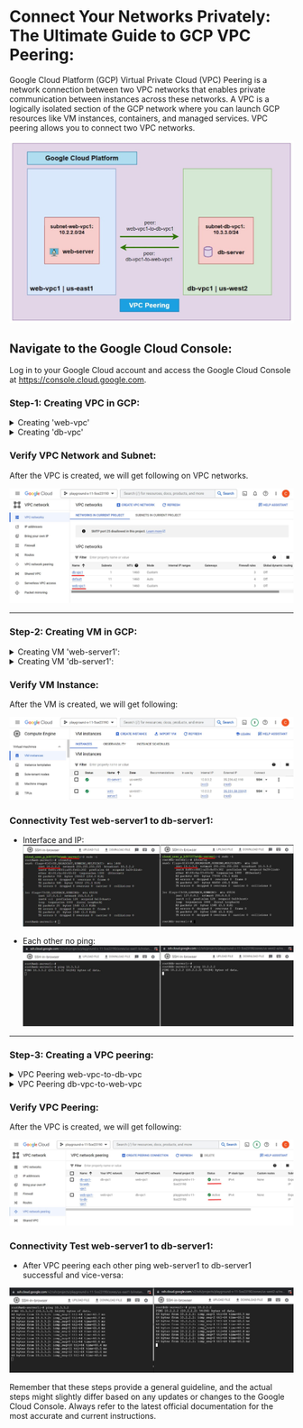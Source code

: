 # Connect Your Networks Privately: The Ultimate Guide to GCP VPC Peering:
Google Cloud Platform (GCP) Virtual Private Cloud (VPC) Peering is a network connection between two VPC networks that enables private communication between instances across these networks. A VPC is a logically isolated section of the GCP network where you can launch GCP resources like VM instances, containers, and managed services. VPC peering allows you to connect two VPC networks.


![Screenshot](./assets/main-diagram.jpg)


## Navigate to the Google Cloud Console:
Log in to your Google Cloud account and access the Google Cloud Console at https://console.cloud.google.com.


### Step-1: Creating VPC in GCP:

<details>
  <summary>Creating 'web-vpc'</summary>


1. In the Cloud Console, click on the Navigation Menu (☰) in the top-left corner and select "VPC network" then click "VPC networks".

![Screenshot](./assets\web-vpc1\1.jpg)


2. Click "Create VPC network".

![Screenshot](./assets\web-vpc1\2.jpg)


3. Enter a "Name: web-vpc1" for the network and Choose Subnet creation mode either "Automatic" or "Custom." Automatic mode generates subnets with predefined IP ranges. Custom mode lets you specify your own IP ranges.

![Screenshot](./assets\web-vpc1\3.jpg)


4. Configure a New Subnet:
- Subnet Name: subnet-web-vpc1
- Subnet Region: us-east1
- Select IP stack type: IPv4 (single stack)
- IPv4 range: 10.2.2.0/24 (Specify the CIDR range as per requirement)

- Private Google Access: Off (If you keep this option as ‘ON’ then it will allow this subnet to make API calls to GCP services privately)
- Flow Logs:  off
- To add more subnets, click "ADD SUBNET" and repeat the previous steps.

![Screenshot](./assets\web-vpc1\4.png)


5. Firewall Rules: Allow Ingress ICMP, SSH and private subnet all  protocols/ports. If you don't select any predefined rules, you can create your own firewall rules after you create the network.

![Screenshot](./assets\web-vpc1\5.jpg)


6. In the last step, choose the MTU of 1460 (default) and then click on ‘Create’ to create VPC along with its subnet.
- Dynamic Routing Mode: Regional

![Screenshot](./assets\web-vpc1\6.jpg)

</details>




<details>
  <summary>Creating 'db-vpc'</summary>


1. In the Cloud Console, click on the Navigation Menu (☰) in the top-left corner and select "VPC network" then click "VPC networks".

![Screenshot](./assets\db-vpc1\1.jpg)


2. Click "Create VPC network".

![Screenshot](./assets\db-vpc1\2.jpg)


3. Enter a "Name: db-vpc1" for the network and Choose Subnet creation mode either "Automatic" or "Custom." Automatic mode generates subnets with predefined IP ranges. Custom mode lets you specify your own IP ranges.

![Screenshot](./assets\db-vpc1\3.jpg)


4. Configure a New Subnet:
- Subnet Name: subnet-db-vpc1
- Subnet Region: us-west2
- Select IP stack type: IPv4 (single stack)
- IPv4 range: 10.3.3.0/24 (Specify the CIDR range as per requirement)

- Private Google Access: Off (If you keep this option as ‘ON’ then it will allow this subnet to make API calls to GCP services privately)
- Flow Logs:  off
- To add more subnets, click "ADD SUBNET" and repeat the previous steps.

![Screenshot](./assets\db-vpc1\4.jpg)


5. Firewall Rules: Allow Ingress ICMP, SSH and private subnet all  protocols/ports. If you don't select any predefined rules, you can create your own firewall rules after you create the network.

![Screenshot](./assets\db-vpc1\5.jpg)


6. In the last step, choose the MTU of 1460 (default) and then click on ‘Create’ to create VPC along with its subnet.
- Dynamic Routing Mode: Regional

![Screenshot](./assets\db-vpc1\6.jpg)

</details>



### Verify VPC Network and Subnet: 
After the VPC is created, we will get following on VPC networks.

![Screenshot](./assets\web-vpc1\vpc.jpg)


--- 

### Step-2: Creating VM in GCP:

<details>
Creating a Virtual Machine (VM) in Google Cloud Platform (GCP) involves several steps. Log in to your Google Cloud Console at "https://console.cloud.google.com/" using your GCP account credentials. Here's a step-by-step guide to help you create a VM:

  <summary>Creating VM 'web-server1':</summary>

  1. In the Cloud Console, click on the Navigation Menu (☰) in the top-left corner and select "Compute Engine" then click "VM instances".

![Screenshot](./assets\vm\web-server\1.jpg)

  2. Click "Create instance":

![Screenshot](./assets\vm\web-server\2.jpg)

  3. Configure Instance Details:
  - Name: web-server1 (Provide a name for your VM)
  - Region: us-east1 (Choose the region)
  - Zone: us-east1-b (Availability zone for where you want to deploy your VM)

 ![Screenshot](./assets\vm\web-server\3.jpg)

  4. Enter the following details under Machine configuration:
   - Select the Machine family to 'General-purpose'. 
   - Select the Series: E2 (select N2 or N1)
   - Machine Type: Select the desired machine type (CPU and memory configuration).

![Screenshot](./assets\vm\web-server\4.jpg)


  5. In the Boot disk section, By default VM are created default image.
  
  - If Boot disk image  change to add the boot disk image, click 'Change' under Boot disk, on the Public images tab, choose the following:
    - Operating system
    - OS version
    - Boot disk type
    - Boot disk size
  - Optional: For advanced configuration options, click Show advanced configuration.
  - To confirm your boot disk options, click Select.

![Screenshot](./assets\vm\web-server\6.jpg)


### Configure Identity and API Access:

Under the "Identity and API access" section, you can choose the service account and access scopes for your instance. You can also enable or disable various API access options.


  6. In the Firewall section, to permit HTTP or HTTPS traffic to the VM, select Allow HTTP traffic or Allow HTTPS traffic. You can allow both HTTP and HTTPS traffic or customize the firewall settings as needed.

![Screenshot](./assets\vm\web-server\7.jpg)

  7. Assign specific subnet for a VM, expand the 'Advanced options' section.
   - Expand the 'Networking' section and added Network interfaces click 'Add A Network Interface': 
     - Network: web-vpc1
     - Subnetwork: subnet-web-vpc1

   - Select IP stack type:
     - IPv4 (single-stck)

   - Primary internal IPv4 address
     - Ephemeral (Automatic)

   - External IPv4 address
     - Ephemeral

![Screenshot](./assets\vm\web-server\8.jpg)

![Screenshot](./assets\vm\web-server\9.jpg)

![Screenshot](./assets\vm\web-server\10.jpg)


8. To Review and Create VM, click Create.

  - Double-check all your settings on the review page. Once you're satisfied, click the "Create" button to start provisioning the VM.


![Screenshot](./assets\vm\web-server\11.jpg)


</details>




<details>
  <summary>Creating VM 'db-server1':</summary>


  1. In the Cloud Console, click on the Navigation Menu (☰) in the top-left corner and select "Compute Engine" then click "VM instances".



  2. Click "Create instance":

![Screenshot](./assets\vm\db-server\3.jpg)

  3. Configure Instance Details:
  - Name: db-server1 (Provide a name for your VM)
  - Region: us-west2 (Choose the region)
  - Zone: us-west2-a (Availability zone for where you want to deploy your VM)

 ![Screenshot](./assets\vm\db-server\4.jpg)

  4. Enter the following details under Machine configuration:
   - Select the Machine family to 'General-purpose'. 
   - Select the Series: E2 (select N2 or N1)
   - Machine Type: Select the desired machine type (CPU and memory configuration).

![Screenshot](./assets\vm\db-server\5.jpg)


  5. In the Boot disk section, By default VM are created default image.
  
  - If Boot disk image change to add the boot disk image, click 'Change' under Boot disk, on the Public images tab, choose the following:
    - Operating system
    - OS version
    - Boot disk type
    - Boot disk size
  - Optional: For advanced configuration options, click Show advanced configuration.
  - To confirm your boot disk options, click Select.

![Screenshot](./assets\vm\db-server\7.jpg)


### Configure Identity and API Access:

Under the "Identity and API access" section, you can choose the service account and access scopes for your instance. You can also enable or disable various API access options.


  6. In the Firewall section, to permit HTTP or HTTPS traffic to the VM, select Allow HTTP traffic or Allow HTTPS traffic. You can allow both HTTP and HTTPS traffic or customize the firewall settings as needed.

![Screenshot](./assets\vm\db-server\8.jpg)


  7. Assign specific subnet for a VM, expand the 'Advanced options' section.
   - Expand the 'Networking' section and added Network interfaces click 'Add A Network Interface': 
     - Network: db-vpc1
     - Subnetwork: subnet-db-vpc1

   - Select IP stack type:
     - IPv4 (single-stck)

   - Primary internal IPv4 address
     - Ephemeral (Automatic)

   - External IPv4 address
     - Ephemeral

![Screenshot](./assets\vm\db-server\9.jpg)

![Screenshot](./assets\vm\db-server\10.jpg)

![Screenshot](./assets\vm\db-server\11.jpg)


8. To Review and Create VM, click Create.

  - Double-check all your settings on the review page. Once you're satisfied, click the "Create" button to start provisioning the VM.


![Screenshot](./assets\vm\db-server\12.jpg)


</details>



### Verify VM Instance: 
After the VM is created, we will get following: 

![Screenshot](./assets\vm\db-server\13.jpg)



### Connectivity Test web-server1 to db-server1: 

- Interface and IP: 
![Screenshot](./assets\testing\ip.jpg)

- Each other no ping: 
![Screenshot](./assets\testing\test-1-no-ping.jpg)

---


### Step-3: Creating a VPC peering:

<details>
  <summary>VPC Peering web-vpc-to-db-vpc</summary>


1. In the Cloud Console, click on the navigation menu (☰) in the top-left corner and select "**VPC network**" then click "**VPC network peering**". 


![Screenshot](./assets\vpc-peering\web-to-db\1.jpg)


2. Click '**Create connection**':

![Screenshot](./assets\vpc-peering\web-to-db\2.jpg)


3. Click '**Continue**':

![Screenshot](./assets\vpc-peering\web-to-db\3.jpg)

4. VPC Network for your peering configuration: 
- Peering Name: web-vpc1-to-db-vpc1
- Your VPC Network: web-vpc1

- Peered VPC Network
  - In project playground-s-xxxxxx

- VPC network name: db-vpc1 (Target VPC network you want to peer with)
- IPv4 (single-stack)

- Exchange subnet routes with privately used public IPv4 Addresses
  - Export subnet routes with privately used public IPv4 Addresses

![Screenshot](./assets\vpc-peering\web-to-db\4.jpg)


5. Click the "**CREATE**":


![Screenshot](./assets\vpc-peering\web-to-db\5.jpg)


</details>





<details>
  <summary>VPC Peering db-vpc-to-web-vpc</summary>


1. In the Cloud Console, click on the navigation menu (☰) in the top-left corner and select "**VPC network**" then click "**VPC network peering**". 


![Screenshot](./assets\vpc-peering\db-to-web\1.jpg)


2. Click '**Create connection**':

![Screenshot](./assets\vpc-peering\db-to-web\2.jpg)


3. Click '**Continue**':

![Screenshot](./assets\vpc-peering\db-to-web\3.jpg)

4. VPC Network for your peering configuration: 
- Peering Name: db-vpc1-to-web-vpc1
- Your VPC Network: db-vpc1

- Peered VPC Network
  - In project playground-s-xxxxxx

- VPC network name: web-vpc1 (Target VPC network you want to peer with)
- IPv4 (single-stack)

- Exchange subnet routes with privately used public IPv4 Addresses
  - Export subnet routes with privately used public IPv4 Addresses

![Screenshot](./assets\vpc-peering\db-to-web\4.jpg)


5. Click the "**CREATE**":


![Screenshot](./assets\vpc-peering\db-to-web\5.jpg)



</details>


### Verify VPC Peering: 
After the VPC is created, we will get following: 

![Screenshot](./assets\vpc-peering\db-to-web\5.jpg)



### Connectivity Test web-server1 to db-server1: 
- After VPC peering each other ping web-server1 to db-server1 successful and vice-versa: 

![Screenshot](./assets\testing\test-2-ping.jpg)


Remember that these steps provide a general guideline, and the actual steps might slightly differ based on any updates or changes to the Google Cloud Console. Always refer to the latest official documentation for the most accurate and current instructions.




